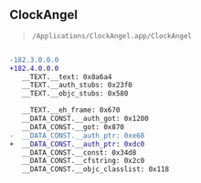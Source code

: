 ## ClockAngel

> `/Applications/ClockAngel.app/ClockAngel`

```diff

-182.3.0.0.0
+182.4.0.0.0
   __TEXT.__text: 0x8a6a4
   __TEXT.__auth_stubs: 0x23f0
   __TEXT.__objc_stubs: 0x580

   __TEXT.__eh_frame: 0x670
   __DATA_CONST.__auth_got: 0x1200
   __DATA_CONST.__got: 0x870
-  __DATA_CONST.__auth_ptr: 0xe68
+  __DATA_CONST.__auth_ptr: 0xdc0
   __DATA_CONST.__const: 0x34d8
   __DATA_CONST.__cfstring: 0x2c0
   __DATA_CONST.__objc_classlist: 0x118

```
